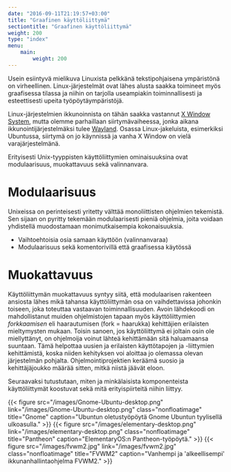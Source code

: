 ```yaml
---
date: "2016-09-11T21:19:57+03:00"
title: "Graafinen käyttöliittymä"
sectiontitle: "Graafinen käyttöliittymä"
weight: 200
type: "index"
menu:
    main:
        weight: 200
---
```


Usein esiintyvä mielikuva Linuxista pelkkänä tekstipohjaisena ympäristönä
on virheellinen. Linux-järjestelmät ovat lähes alusta saakka toimineet
myös graafisessa tilassa ja niihin on tarjolla useampiakin toiminnallisesti
ja esteettisesti upeita työpöytäympäristöjä.

Linux-järjestelmien ikkunoinnista on tähän saakka vastannut [X Window System](x-ikkunointi),
mutta olemme parhaillaan siirtymävaiheessa, jonka aikana ikkunointijärjestelmäksi
tulee [Wayland](wayland). Osassa Linux-jakeluista, esimerkiksi Ubuntussa,
siirtymä on jo käynnissä ja vanha X Window on vielä varajärjestelmänä.

Erityisesti Unix-tyyppisten käyttöliittymien ominaisuuksina ovat modulaarisuus,
muokattavuus sekä valinnanvara.

Modulaarisuus
==============================

Unixeissa on perinteisesti yritetty välttää monoliittisten ohjelmien tekemistä.
Sen sijaan on pyritty tekemään modulaarisesti pieniä ohjelmia, joita voidaan
yhdistellä muodostamaan monimutkaisempia kokonaisuuksia.

* Vaihtoehtoisia osia samaan käyttöön (valinnanvaraa)
* Modulaarisuus sekä komentorivillä että graafisessa käytössä


Muokattavuus
=============

Käyttöliittymän muokattavuus syntyy siitä, että modulaarisen rakenteen ansiosta lähes mikä tahansa
käyttöliittymän osa on vaihdettavissa johonkin toiseen, joka toteuttaa vastaavan toiminnallisuuden.
Avoin lähdekoodi on mahdollistanut muiden ohjelmistojen tapaan myös käyttöliittymien *forkkaamisen*
eli haarautumisen (fork = haarukka) kehittäjien erilaisten mieltymysten mukaan. Toisin sanoen, jos
käyttöliittymä ei joltain osin ole miellyttänyt, on ohjelmoija voinut lähteä kehittämään sitä
haluamaansa suuntaan. Tämä helpottaa uusien ja erilaisten käyttötapojen ja -liittymien kehittämistä,
koska niiden kehityksen voi aloittaa jo olemassa olevan järjestelmän pohjalta.
Ohjelmointiprojektien keräämä suosio ja kehittäjäjoukko määrää sitten, mitkä
niistä jäävät eloon.


Seuraavaksi tutustutaan, miten ja minkälaisista komponenteista käyttöliittymät koostuvat
sekä mitä erityispiirteitä niihin liittyy.

{{< figure src="/images/Gnome-Ubuntu-desktop.png" link="/images/Gnome-Ubuntu-desktop.png" class="nonfloatimage" title="Gnome" caption="Ubuntun oletustyöpöytä Gnome Ubuntun tyylisellä ulkoasulla." >}}
{{< figure src="/images/elementary-desktop.png" link="/images/elementary-desktop.png" class="nonfloatimage" title="Pantheon" caption="ElementaryOS:n Pantheon-työpöytä." >}}
{{< figure src="/images/fvwm2.jpg" link="/images/fvwm2.jpg" class="nonfloatimage" title="FVWM2" caption="Vanhempi ja 'alkeellisempi' ikkunanhallintaohjelma FVWM2." >}}
